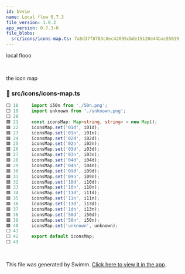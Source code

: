 ```yaml
---
id: bvviw
name: Local flow 0.7.3
file_version: 1.0.2
app_version: 0.7.3-0
file_blobs:
  src/icons/icons-map.ts: 7a8d37f8783c8ec42095cbde15120e44bac55019
---
```


local flooo

<br/>

the icon map
<!-- NOTE-swimm-snippet: the lines below link your snippet to Swimm -->
### 📄 src/icons/icons-map.ts
```typescript
⬜ 18     import i50n from './50n.png';
⬜ 19     import unknown from './unknown.png';
⬜ 20     
🟩 21     const iconsMap: Map<string, string> = new Map();
🟩 22     iconsMap.set('01d', i01d);
🟩 23     iconsMap.set('01n', i01n);
🟩 24     iconsMap.set('02d', i02d);
🟩 25     iconsMap.set('02n', i02n);
🟩 26     iconsMap.set('03d', i03d);
🟩 27     iconsMap.set('03n', i03n);
🟩 28     iconsMap.set('04d', i04d);
🟩 29     iconsMap.set('04n', i04n);
🟩 30     iconsMap.set('09d', i09d);
🟩 31     iconsMap.set('09n', i09n);
🟩 32     iconsMap.set('10d', i10d);
🟩 33     iconsMap.set('10n', i10n);
🟩 34     iconsMap.set('11d', i11d);
🟩 35     iconsMap.set('11n', i11n);
🟩 36     iconsMap.set('13d', i13d);
🟩 37     iconsMap.set('1dn', i13n);
🟩 38     iconsMap.set('50d', i50d);
🟩 39     iconsMap.set('50n', i50n);
🟩 40     iconsMap.set('unknown', unknown);
⬜ 41     
⬜ 42     export default iconsMap;
⬜ 43     
```

<br/>

This file was generated by Swimm. [Click here to view it in the app](https://swimm.io/link?l=c3dpbW0lM0ElMkYlMkZyZXBvcyUyRloybDBhSFZpSlROQkpUTkJjM1J2YTJVdGQyVmhkR2hsY2lVelFTVXpRVUZrWkdsbFEyOW9aVzQlM0QlMkZkb2NzJTJGYnZ2aXc=).